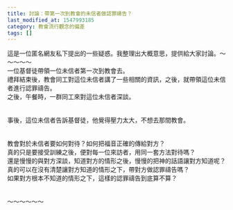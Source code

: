 ```yaml
---
title: 討論：帶第一次到教會的未信者做認罪禱告？
last_modified_at: 1547993185
category: 教會流行觀念的偏差
tags: []
---
```


這是一位匿名網友私下提出的一些疑惑。我整理出大概意思，提供給大家討論。<!--more-->～～～～～<br>一位基督徒帶領一位未信者第一次到教會去。<br>禮拜結束後，教會同工對這位未信者講了一些相關的資訊，之後，就帶領這位未信者進行認罪禱告。<br>之後，午餐時，一群同工來對這位未信者深談。<br><br><br>事後，這位未信者告訴基督徒，他覺得壓力太大，不想去那間教會。<br><br><br>教會對於未信者要如何對待？如何把福音正確的傳給對方？<br>真的只是要接受訓練之後，便對每一位來訪者，用同一套方法對待嗎？<br>還是慢慢的與對方深談，知道對方的情形之後，慢慢的把神的話語讓對方知道呢？<br>真的可以在沒有清楚讓對方知道的情形之下，帶對方做認罪禱告嗎？<br>如果對方根本不知道的情形之下，這樣的認罪禱告到底算不算？<br><br><br>～～～～～～<br>

